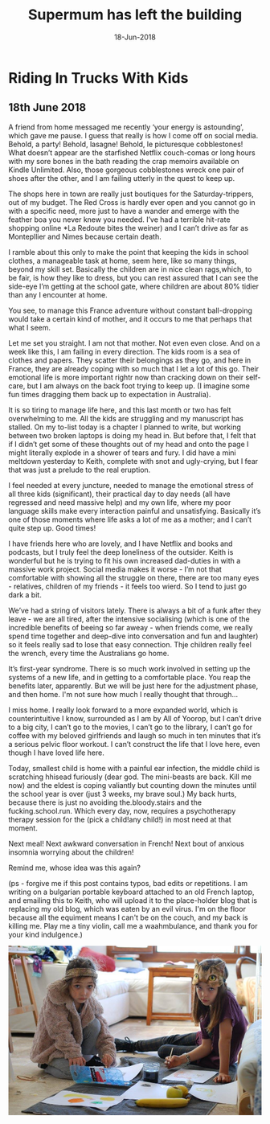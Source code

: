 ﻿---
layout: post
title: 'Supermum has left the building'
date: 18-Jun-2018
categories: tbd
---

# Riding In Trucks With Kids

## 18th June 2018

A friend from home messaged me recently ‘your energy is astounding’, which gave me pause. I guess that really is how I come off on social media. Behold, a party! Behold, lasagne! Behold,  le picturesque cobblestones! What doesn’t appear are the  starfished Netflix couch-comas or long hours with my sore bones in the bath reading the crap memoirs available on Kindle Unlimited. Also, those gorgeous cobblestones wreck one pair of shoes after the other, and I am failing utterly in the quest to keep up. 

The shops here in town are really just boutiques for the Saturday-trippers, out of my budget. The Red Cross is hardly ever open and you cannot go in with a specific need, more just to have a wander and emerge with the feather boa you never knew you needed. I’ve had a terrible hit-rate shopping online *La Redoute bites the weiner)  and I can’t drive as far as Montepllier and Nimes because certain death. 

I ramble about this only to make the point that keeping the kids in school clothes, a manageable task at home, seem here, like so many things, beyond my skill set. Basically the children are in nice clean rags,which, to be fair, is how they like to dress, but you can rest assured that I can see the side-eye I’m getting at the school gate, where children are about 80% tidier than any I encounter at home. 

You see, to manage this France adventure without constant ball-dropping would take a certain kind of mother, and it occurs to me that perhaps that what I seem. 

Let me set you straight. I am not that mother. Not even even close. And on a week like this, I am failing in every direction. The kids room is a sea of clothes and papers. They scatter their belongings as they go, and here in France, they are already coping with so much that I let a lot of this go. Their emotional life is more important rightr now than cracking down on their self-care, but I am always on the back foot trying to keep up.  (I imagine some fun times dragging them back up to expectation in Australia). 

It is so tiring to manage life here, and this last month or two has felt overwhelming to me. All the kids are struggling and my manuscript has stalled. On my to-list today is a chapter I planned to write, but working between two broken laptops is doing my head in. But before that, I felt that if I didn’t get some of these thoughts out of my head and onto the page I might literally explode in a shower of tears and fury. I did have a mini meltdown yesterday to Keith, complete with snot and ugly-crying, but I fear that was just a prelude to the real eruption. 

I feel needed at every juncture, needed to manage the emotional stress of all three kids (significant), their practical day to day needs (all have regressed and need massive help) and my own life, where my poor language skills make every interaction painful and unsatisfying. Basically it’s one of those moments where life asks a lot of me as a mother; and I can’t quite step up. Good times! 

I have friends here who are lovely, and I have Netflix and books and podcasts,  but I truly feel the deep loneliness of the outsider. Keith is wonderful but he is trying to fit his own increased dad-duties in with a massive work project. Social media makes it worse - I’m not that comfortable with showing all the struggle on there, there are too many eyes - relatives, children of my friends - it feels too wierd. So I tend to just go dark a bit. 

We’ve had a string of visitors lately. There is always a bit of a funk after they leave - we are all tired, after the intensive socialising (which is one of the incredible benefits of beeing so far aweay - when friends come, we really spend time together and deep-dive into conversation and fun and laughter) so it feels really sad to lose that easy connection. Thje children really feel the wrench, every time the Australians go home. 

It’s first-year syndrome. There is so much work involved in setting up the systems of a new life, and in getting to a comfortable place. You reap the benefits later, apparently.  But we will be just here for the adjustment phase, and then home. I'm not sure how much I really thought that through...

I miss home. I really look forward to a more expanded world, which is counterintuitive I know, surrounded as I am by All of Yoorop, but I can’t drive to a big city, I can’t go to the movies, I can’t go to the library, I can’t go for coffee with my beloved girlfriends and laugh so much in ten minutes that it’s a serious pelvic floor workout. I can’t construct the life that I love here, even though I have loved life here. 

Today, smallest child is home with a painful ear infection, the middle child is scratching hhisead furiously (dear god. The mini-beasts are back. Kill me now) and the eldest is coping valiantly but counting down the minutes until the school year is over (just 3 weeks, my brave soul.) My back hurts, because there is just no avoiding the.bloody.stairs and the fucking.school.run. Which every day, now, requires a psychotherapy therapy session for the (pick a child!any child!) in most need at that moment. 

Next meal! Next awkward conversation in French! Next bout of anxious insomnia worrying about the children!

Remind me, whose idea was this again? 

(ps - forgive me if this post contains typos, bad edits or repetitions. I am writing on a bulgarian portable keyboard attached to an old French laptop, and emailing this to Keith, who will upload it to the place-holder blog that is replacing my old blog, which was eaten by an evil virus. I'm on the floor because all the equiment means I can't be on the couch, and my back is killing me. Play me a tiny violin, call me a waahmbulance, and thank you for your kind  indulgence.)

<img src="/images/2018/06/paintingladies.jpg" class="photo-horiz" />


